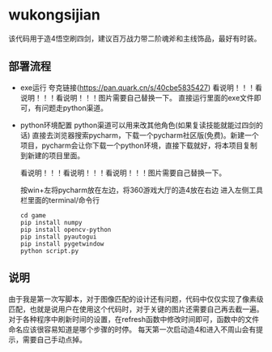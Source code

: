 # wukongsijian
该代码用于造4悟空刷四剑，建议百万战力带二阶魂斧和主线饰品，最好有时装。
## 部署流程
* exe运行
夸克链接(https://pan.quark.cn/s/40cbe5835427)
看说明！！！看说明！！！看说明！！！图片需要自己替换一下。
直接运行里面的exe文件即可，有问题走python渠道。
* python环境配置
  python渠道可以用来改其他角色(如果复读技能就能过四剑的话)
  直接去浏览器搜索pycharm，下载一个pycharm社区版(免费)。新建一个项目，pycharm会让你下载一个python环境，直接下载就好，将本项目复制到新建的项目里面。
  
  看说明！！！看说明！！！看说明！！！图片需要自己替换一下。
  
  按win+左将pycharm放在左边，将360游戏大厅的造4放在右边
  进入左侧工具栏里面的terminal/命令行
  ```
  cd game
  pip install numpy
  pip install opencv-python
  pip install pyautogui
  pip install pygetwindow
  python script.py
  ```
  
## 说明
由于我是第一次写脚本，对于图像匹配的设计还有问题，代码中仅仅实现了像素级匹配，也就是说用户在使用这个代码时，对于关键的图片还需要自己再去截一遍。
对于各种程序中刷新时间的设置，在refresh函数中修改时间即可，函数中的文件命名应该很容易知道是哪个步骤的时停。
每天第一次启动造4和进入不周山会有提示，需要自己手动点掉。
